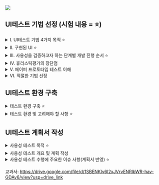 <img src="https://capsule-render.vercel.app/api?type=waving&color=BDBDC8&height=200&section=header" />

## UI테스트 기법 선정 (시험 내용 = ⭐)

<details>
<summary> Ⅰ. UI테스트 기법 4가지 목적 ⭐</summary>

### 휴리스틱 평가 ⭐

    디자인전문가들이 사용성 원칙 또는 휴리스틱 가이드라인에
    문제점 발견, 디자인의 반영

### 페이퍼 프로토타입 평가 ⭐

    제품의 디자인을 미리 경험하여 수정 및 보안해야 할 부분을 발견

### 선호도 평가 ⭐

    사용자의 감성(주관적)을 과학적인 시점에서 객관적으로 해석

### 성능 평가 ⭐

    개발 마지막 단계에서 각 제품과 서비스의 장단점을 파악하기 위해 실행

</details>

<details>
<summary> Ⅱ. 구현된 UI ⭐</summary>

## 테스트의 가치

목적과 필요성, 중요성

## 1. 
일반 사용자를 대상으로 시스템이나 소프트웨어에 구현된 UI, 사용성에서의 문제점을 도출해내는 방식으로 최종적으로 거증하는 중요한 절차이다.

<details>
<summary> 순서</summary>

1. 시각적으로 구현되어 있는지 확인
2. 사용자의 행동을 유도할 수 있도록 구현 확인
3. 사용자가 의도한 시스템의 반응 구현 확인
4. 사용자의 편의성을 충분히 고려하고, 사용자가 예상할 수 있는 행위와 일치하는지 확인
5. UI/UX의 환경이 적정하게 구성되었는지 확인
    
</details>

## 2. ⭐
발견하지 못한 문제점을 효율적으로 찾아낼 수 있는 방법이다.
<details>
<summary> 순서</summary>

1. 최초 개발된 의도대로 구현 되었는지 확인
2. 세부적인 기능들이 정확하게 작동하는지 확인
3. 전문 용어들이 사용되는 개발자들이 간과하기 쉬운 실수들이 없는지 확인
</details>

## 3.
발생할 수 있는 문제들을 도출하고, 분석을 통해 예측함으로써 미리 대책을 세워서 준비할 수 있는 방법이다.
<details>
<summary>순서</summary>

1. 대응책을 수립한다.
2. 사용하는 사용자들이 참여하여 현실적이고, 정확한 결과를 얻을 수 있다.
</details>    

</details>

<details>
<summary> Ⅲ. 사용성을 검증하고자 하는 단계별 개발 진행 순서 ⭐</summary>

## 1.
계획 단계 내용 확인 ⭐
<details>
<summary> 순서</summary>

1. 주요대상 영역 확인
2. 상호 간에 어떻게 연계되어 추진되는가를 이해

</details>

## 2.
요구 분석 단계 내용 ⭐
<details>
<summary> 순서</summary>

1. 수행 순서 확인
2. 의도된 바대로 이행되는지 파악
3. 효과적으로 관리 방법을 적용하는가를 확인
4. 프로세스의 흐름을 파악할 수 있다.

</details>

## 3.
콘셉트 기획 단계 내용 ⭐
<details>
<summary> 순서</summary>

1. 실제 성과를 나타내고 있는가를 확인
2. 타당성과 우수성을 판단 파악

</details>
    
</details>

<details>
<summary>Ⅳ. 휴리스틱평가의 장단점</summary>

1. 장점: 상대적으로 비용이 적게 들어가고, 짧은 시간, 초기에 문제점을 발견할 수 있다.

2. 단점:
    1. 구체적이고 계량적인 평가 자료를 만들기 어렵다.
    2. 전문가과 사용자가 시스템을 바라보는 시각이 다를 수 있다.
    3. 전문가의 능력에 따라 평가 결과가 달라질 수 있다.
    
</details>

<details>
<summary>Ⅴ. 페이퍼 프로토타입 테스트 이해</summary>
    
1. 제품의 전반적인 컨셉과 흐름을 잘 보여준다.
2. 구현하는데 한달 이상의 많은 시간이 소요된다.
3. 주요 내용을 위하여 체크 리스트 준비
4. 문제점 찾아내는데 매우 중요하다.
5. 활용했던 체크리스트 확보하여 체크리스트 준비
    
</details>

<details>
<summary> Ⅵ. 적절한 기법 선정</summary>
    
1. 테스트하고자 하는 시스템 UI의 평가항목 추출
2. 조사된 UI 사용성 테스트 기법의 장담점 분석, 추출된 평가항목을 테스트하기에 적절한 테스트기법 선정
    
</details>

## UI테스트 환경 구축

<details>
<summary>  테스트 환경 구축 ⭐</summary>

### 테스트 환경 구축의 필요성 및 중요성 ⭐

<1. 목표 설정 ⭐>

1. 막연한 문제점의 발견을 목적으로 실시하면 효율적이지 않다.
2. 구체적인 목표를 설정하여 무엇을 도출해야 하는지가 명확하게 된다.
3. 계획, 분석 작업 등이 용이해진다.
4. 구입이 가능한지 아닌지를 테스트한다.

<2. 과제 설정 ⭐> -- 실제 사용하는 작업이나 기능

1. 실시하는 작업을 감안하여 설정
2. 사용할 만한 시능을 과제로 설정
3. 온라인 쇼핑몰처럼 간단한 제품을 구입할 수 있는지 확인
4. 과제를 그룹웨어도 할 수 있다. 

<3. 예산에 대해서 확인 >

1. 예산의 범위를 확인
2. 예산의 범위 내에서 예측
3. 각 항목을 도출하고 비용을 산정

</details>

<details>
<summary> 테스트 환경 및 고려해야 할 사항 ⭐</summary>

### 테스트 환경 및 고려사항⭐

<1. 주요 항목 검증과 테스트 환경>

일반적인 점검을 해야 하는 항목 

1. 사용자 수 테스트, 응답 시간 내에 부하(처리) 테스트, 기본적인 애플리케이션의 성능 평가
2. 개선 여부
3. 업그레이드
4. 주요 작업이 시스템을 망가뜨리지 않도록 확인

<2. 구축할 시 고려해야 할 사항⭐>

사용성 테스트 환경을 구축할 시 중점적으로 고려해야 할 사항

1. 테스트 대상 제품, 실제 운영될 대상 제품 환경과 유사
2. 대상 제품 데이터를 대표할 수 있는 데이터를 사용
3. 한명 이상의 테스트 참여자를 확보

</details>

## UI테스트 계획서 작성



<details>
    
<summary> 사용성 테스트 목적 ⭐</summary>

     사용자가 프로그램을 사용하기 쉽도록 수정하기 위하여 사용성 테스트를 사용한다.
    
</details>
    
<details>
    
<summary> 사용성 테스트 개요 및 계획 작성 </summary>

## 사용성 테스트 개요 및 계획 작성

<1. 개요>
1. 적절한 테스트 방법과 평가 대상자 선정
2. 효과적인 사용성 테스트 계획 수립

<2. 주의할 점>
1. 목표, 도구, 방법을 구체적으로 명시
2. 결과, 저차를 구체적으로 명시
3. 최종적으로 베포하기 전에 시행하는 평가임을 고려
4. 비교평가, 개발개선 포함
5. 목적, 범위, 대상 등에 고려하여 정리하고 공유

<3. 계획서 작성>   
1. 세부사랑과 방법론 설정
2. 구체적인 단계별 절차 정의
3. 계획과 준비 단계, 실시 단계, 분석 단계로 구분하여 수행 내용 정의

</details>

<details>
<summary> 사용성 테스트 수행에 주요한 이슈 사항(계획서 반영) ⭐</summary>

<1. 주요 기능 조사히고 기준에 따라 분류 실시>
1. 제공하는 세부적인 기능들에 대해서 조사
2. 세부적인 기능들을 유사성, 중요성 등의 기분에 따라 유형별로 분류
3. 세부적인 기능들간의 연관 관계를 파악

<2. 사용하는 과정에서 발생할 수 있는 이슈사항 정리>
1. 부서 및 담당자가 생각하여 논의
2. 사용자들 일부를 선정하여 의견 수집
3. 과거 유사 제품를 중점적으로 이슈사항 조사
4. 이슈사항 정리하여 문서화

</details>

교과서: https://drive.google.com/file/d/1SBENKIv6I2xJVrvENRlbWR-hav-GDAv6/view?usp=drive_link
